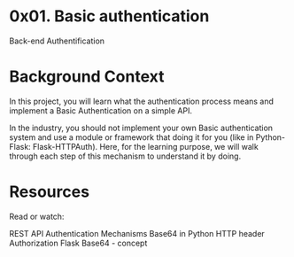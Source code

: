 # 0x01. Basic authentication
Back-end
Authentification

# Background Context
In this project, you will learn what the authentication process means and implement a Basic Authentication on a simple API.

In the industry, you should not implement your own Basic authentication system and use a module or framework that doing it for you (like in Python-Flask: Flask-HTTPAuth). Here, for the learning purpose, we will walk through each step of this mechanism to understand it by doing.

# Resources
Read or watch:

REST API Authentication Mechanisms
Base64 in Python
HTTP header Authorization
Flask
Base64 - concept
